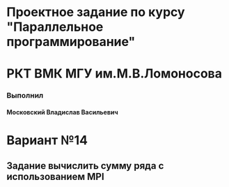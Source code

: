 # Проектное задание по курсу "Параллельное программирование"
# РКТ ВМК МГУ им.М.В.Ломоносова

### Выполнил
#### Московский Владислав Васильевич

# Вариант №14

## Задание вычислить сумму ряда с использованием MPI

